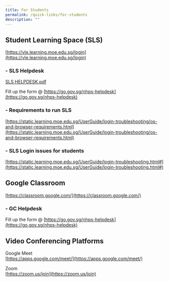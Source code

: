 ```yaml
---
title: For Students
permalink: /quick-links/for-students
description: ""
---
```

Student Learning Space (SLS)
----------------------------

[https://vle.learning.moe.edu.sg/login](https://vle.learning.moe.edu.sg/login)

### \- SLS Helpdesk

[SLS HELPDESK.pdf](https://nanhuapri.moe.edu.sg/qql/slot/u732/2020/Quick%20Links/For%20Students/SLS%20HELPDESK.pdf)

Fill up the form @ [https://go.gov.sg/nhps-helpdesk](https://go.gov.sg/nhps-helpdesk)

### \- Requirements to run SLS

[https://static.learning.moe.edu.sg/UserGuide/login-troubleshooting/os-and-browser-requirements.html](https://static.learning.moe.edu.sg/UserGuide/login-troubleshooting/os-and-browser-requirements.html)

### \- SLS Login issues for students

[https://static.learning.moe.edu.sg/UserGuide/login-troubleshooting.html#](https://static.learning.moe.edu.sg/UserGuide/login-troubleshooting.html#)

Google Classroom
----------------

[https://classroom.google.com/](https://classroom.google.com/)  
  

### \- GC Helpdesk

Fill up the form @ [https://go.gov.sg/nhps-helpdesk](https://go.gov.sg/nhps-helpdesk)

Video Conferencing Platforms
----------------------------

Google Meet  
[https://apps.google.com/meet/](https://apps.google.com/meet/)  
  
Zoom  
[https://zoom.us/join](https://zoom.us/join)
